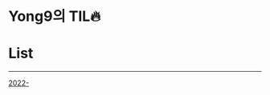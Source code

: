 # Yong9의 TIL🔥

# List

---

[2022-](Yong9%E1%84%8B%E1%85%B4%20TIL%F0%9F%94%A5%20e0189bc469e64bf1b87f85a24b1c8039/2022-%2011ad7f295f124fbca103a024b0e3ba04.md)
